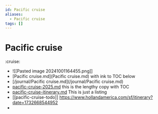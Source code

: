 ```yaml
---
id: Pacific cruise
aliases:
  - Pacific cruise
tags: []
---
```


# Pacific cruise
:cruise:

- ![[Pasted image 20241001164455.png]]
- [Pacific cruise.md](Pacific cruise.md) with ink to TOC below
- [/journal/Pacific cruise.md](/journal/Pacific cruise.md) 
- [pacific-cruise-2025.md](pacific-cruise-2025.md) this is the lengthy copy with TOC 
- [pacific-cruise-itinerary.md](pacific-cruise-itinerary-with-graphic.md)  This is just a listing
- [[pacific-cruise-todo]]
 https://www.hollandamerica.com/sf/itinerary?date=1732668544952
- 

